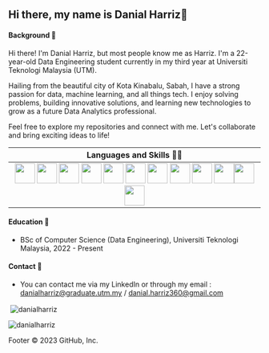 ## Hi there, my name is Danial Harriz👋

#### **Background 🧔**

Hi there! I'm Danial Harriz, but most people know me as Harriz. I'm a 22-year-old Data Engineering student currently in my third year at Universiti Teknologi Malaysia (UTM).

Hailing from the beautiful city of Kota Kinabalu, Sabah, I have a strong passion for data, machine learning, and all things tech. I enjoy solving problems, building innovative solutions, and learning new technologies to grow as a future Data Analytics professional.

Feel free to explore my repositories and connect with me. Let's collaborate and bring exciting ideas to life! 





| **Languages and Skills ✍🏻** |
|:--------------------:|
| <img src="https://cdn.jsdelivr.net/gh/devicons/devicon@latest/icons/cplusplus/cplusplus-original.svg" width="40" height="40"/> <img src="https://cdn.jsdelivr.net/gh/devicons/devicon@latest/icons/html5/html5-original-wordmark.svg" width="40" height="40" /> <img src="https://cdn.jsdelivr.net/gh/devicons/devicon@latest/icons/css3/css3-original.svg" width="40" height="40" /> <img src="https://cdn.jsdelivr.net/gh/devicons/devicon@latest/icons/javascript/javascript-original.svg" width="40" height="40" /> <img src="https://cdn.jsdelivr.net/gh/devicons/devicon@latest/icons/java/java-original-wordmark.svg" width="40" height="40" /> <img src="https://cdn.jsdelivr.net/gh/devicons/devicon@latest/icons/react/react-original-wordmark.svg" width="40" height="40" /> <img src="https://cdn.jsdelivr.net/gh/devicons/devicon@latest/icons/rstudio/rstudio-original.svg" width="40" height="40" /> <img src="https://cdn.jsdelivr.net/gh/devicons/devicon@latest/icons/python/python-original.svg" width="40" height="40"/> <img src="https://cdn.jsdelivr.net/gh/devicons/devicon@latest/icons/php/php-original.svg" width="40" height="40"/> <img src="https://cdn.jsdelivr.net/gh/devicons/devicon@latest/icons/anaconda/anaconda-original.svg" width="40" height="40" /><img src="https://cdn.jsdelivr.net/gh/devicons/devicon@latest/icons/flutter/flutter-original.svg" width="40" height="40" /> <img src="https://cdn.jsdelivr.net/gh/devicons/devicon@latest/icons/dart/dart-plain-wordmark.svg" width="40" height="40" />|

 

  
#### **Education 🎒**
  - BSc of Computer Science (Data Engineering), Universiti Teknologi Malaysia, 2022 - Present
  
#### **Contact 📱**
  - You can contact me via my LinkedIn or through my email : danialharriz@graduate.utm.my / danial.harriz360@gmail.com





<p>&nbsp;<img align="center" src="https://github-readme-stats.vercel.app/api?username=danialharriz&show_icons=true&locale=en" alt="danialharriz" /></p>

<p><img align="center" src="https://github-readme-streak-stats.herokuapp.com/?user=danialharriz&" alt="danialharriz" /></p>
Footer
© 2023 GitHub, Inc.



